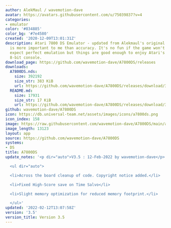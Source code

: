 ```yaml
---
author: AlekMaul / wavemotion-dave
avatar: https://avatars.githubusercontent.com/u/75039837?v=4
categories:
- emulator
color: '#834885'
color_bg: '#7e4580'
created: '2020-12-09T13:01:31Z'
description: Atari 7800 DS Emulator - updated from Alekmaul's original. Playability
  is more important to me than accuracy. It's no fun if the game won't run. So don't
  expect perfect emulation but things are good enough to enjoy Atari's last major
  8-bit console.
download_page: https://github.com/wavemotion-dave/A7800DS/releases
downloads:
  A7800DS.nds:
    size: 392192
    size_str: 383 KiB
    url: https://github.com/wavemotion-dave/A7800DS/releases/download/3.5/A7800DS.nds
  README.md:
    size: 17931
    size_str: 17 KiB
    url: https://github.com/wavemotion-dave/A7800DS/releases/download/3.5/README.md
github: wavemotion-dave/A7800DS
icon: https://db.universal-team.net/assets/images/icons/a7800ds.png
icon_index: 158
image: https://raw.githubusercontent.com/wavemotion-dave/A7800DS/main/arm9/gfx/bgTop.png
image_length: 13123
layout: app
source: https://github.com/wavemotion-dave/A7800DS
systems:
- DS
title: A7800DS
update_notes: '<p dir="auto">V3.5 : 12-Feb-2022 by wavemotion-dave</p>

  <ul dir="auto">

  <li>Across the board cleanup of code. Copyright notice added.</li>

  <li>Fixed High-Score save on Time Salvo</li>

  <li>Slight memory optimization for reduced memory footprint.</li>

  </ul>'
updated: '2022-02-12T13:07:58Z'
version: '3.5'
version_title: Version 3.5
---
```

